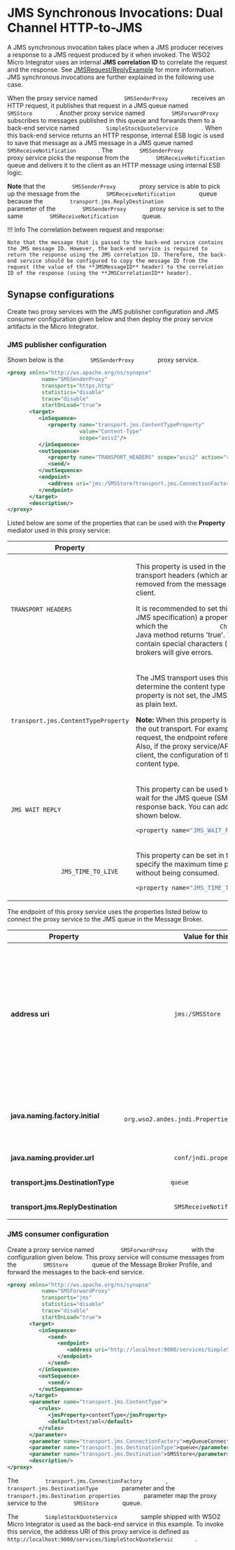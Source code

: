 # JMS Synchronous Invocations: Dual Channel HTTP-to-JMS

A JMS synchronous invocation takes place when a JMS producer receives a response to a JMS request produced by it when invoked. The WSO2 Micro Integrator uses an internal **JMS correlation ID** to correlate the request and the response. See [JMSRequest/ReplyExample](http://www.eaipatterns.com/RequestReplyJmsExample.html) for more information. JMS synchronous invocations are further explained in the following use case.

When the proxy service named `         SMSSenderProxy        ` receives an HTTP request, it publishes that request in a JMS queue named `         SMSStore        ` . Another proxy service named `         SMSForwardProxy        ` subscribes to messages published in this queue and forwards them to a back-end service named `         SimpleStockQuoteService        ` . When this back-end service returns an HTTP response, internal ESB logic is used to save that
message as a JMS message in a JMS queue named `         SMSReceiveNotification        `. The `         SMSSenderProxy        ` proxy service picks the response from the `         SMSReceiveNotification        ` queue and delivers it to the client as an HTTP message using internal ESB logic.

**Note** that the `         SMSSenderProxy        ` proxy service is able to pick up the message from the `         SMSReceiveNotification        ` queue because the `         transport.jms.ReplyDestination        ` parameter of the `         SMSSenderProxy        ` proxy service is set to the same `         SMSReceiveNotification        ` queue.

!!! Info
    The correlation between request and response:
    
    Note that the message that is passed to the back-end service contains the JMS message ID. However, the back-end service is required to return the response using the JMS correlation ID. Therefore, the back-end service should be configured to copy the message ID from the request (the value of the **JMSMessageID** header) to the correlation ID of the response (using the **JMSCorrelationID** header).

## Synapse configurations

Create two proxy services with the JMS publisher configuration and JMS consumer configuration given below and then deploy the proxy service artifacts in the Micro Integrator.

### JMS publisher configuration

Shown below is the `         SMSSenderProxy        ` proxy service.

```xml
<proxy xmlns="http://ws.apache.org/ns/synapse"
           name="SMSSenderProxy"
           transports="https,http"
           statistics="disable"
           trace="disable"
           startOnLoad="true">
       <target>
          <inSequence>
             <property name="transport.jms.ContentTypeProperty"
                       value="Content-Type"
                       scope="axis2"/>
          </inSequence>
          <outSequence>
             <property name="TRANSPORT_HEADERS" scope="axis2" action="remove"/>
             <send/>
          </outSequence>
          <endpoint>
             <address uri="jms:/SMSStore?transport.jms.ConnectionFactoryJNDIName=QueueConnectionFactory&amp;java.naming.factory.initial=org.wso2.andes.jndi.PropertiesFileInitialContextFactory&amp;java.naming.provider.url=conf/jndi.properties&amp;transport.jms.DestinationType=queue&amp;transport.jms.ReplyDestination=SMSReceiveNotificationStore"/>
          </endpoint>
       </target>
       <description/>
</proxy>
```

Listed below are some of the properties that can be used with the **Property** mediator used in this proxy service:

<table>
<colgroup>
<col style="width: 23%" />
<col style="width: 76%" />
</colgroup>
<thead>
<tr class="header">
<th>Property</th>
<th>Description</th>
</tr>
</thead>
<tbody>
<tr class="odd">
<td><pre><code>TRANSPORT_HEADERS</code></pre></td>
<td><p>This property is used in the out sequence to make sure that transport headers (which are JMS headers in this example) are removed from the message when it is passed to the back-end client.</p>
<p>It is recommended to set this property because (according to the JMS specification) a property name can contain any character for which the <code>              Character.isJavaIdentifierPart             </code> Java method returns 'true'. Therefore when there are headers that contain special characters (e.g accept-encoding), some JMS brokers will give errors.</p></td>
</tr>
<tr class="even">
<td><pre><code>transport.jms.ContentTypeProperty</code></pre></td>
<td><p>The JMS transport uses this property in the above configuration to determine the content type of the response message. If this property is not set, the JMS transport treats the incoming message as plain text.</p>
<p><strong>Note:</strong> When this property is used, the content type is determined by the out transport. For example, if the proxy service/API is sending a request, the endpoint reference will determine the content type. Also, if the proxy service/API is sending the response back to the client, the configuration of the service/API will determine the content type.</p></td>
</tr>
<tr class="odd">
<td><pre><code>JMS_WAIT_REPLY</code></pre></td>
<td><div class="content-wrapper">
<p>This property can be used to specify how long the system should wait for the JMS queue (SMSRecieveNotification queue) to send the response back. You can add this property to the in sequence as shown below.</p>
<div class="code panel pdl" style="border-width: 1px;">
<div class="codeContent panelContent pdl">
<div class="sourceCode" id="cb4" data-syntaxhighlighter-params="brush: java; gutter: false; theme: Confluence" data-theme="Confluence" style="brush: java; gutter: false; theme: Confluence"><pre class="sourceCode java"><code class="sourceCode java"><span id="cb4-1"><a href="#cb4-1"></a>&lt;property name=<span class="st">&quot;JMS_WAIT_REPLY&quot;</span> value=<span class="st">&quot;60000&quot;</span> scope=<span class="st">&quot;axis2&quot;</span>/&gt;</span></code></pre></div>
</div>
</div>
</div></td>
</tr>
<tr class="even">
<td><p><code>              JMS_TIME_TO_LIVE             </code></p></td>
<td><div class="content-wrapper">
<p>This property can be set in the InSequence of the proxy service to specify the maximum time period for which a message can live without being consumed.</p>
<div class="code panel pdl" style="border-width: 1px;">
<div class="codeContent panelContent pdl">
<div class="sourceCode" id="cb5" data-syntaxhighlighter-params="brush: java; gutter: false; theme: Confluence" data-theme="Confluence" style="brush: java; gutter: false; theme: Confluence"><pre class="sourceCode java"><code class="sourceCode java"><span id="cb5-1"><a href="#cb5-1"></a>&lt;property name=<span class="st">&quot;JMS_TIME_TO_LIVE&quot;</span> scope=<span class="st">&quot;axis2&quot;</span> value=<span class="st">&quot;20000&quot;</span>/&gt;</span></code></pre></div>
</div>
</div>
</div></td>
</tr>
</tbody>
</table>

The endpoint of this proxy service uses the properties listed below to connect the proxy service to the JMS queue in the Message Broker.

<table>
<thead>
<tr class="header">
<th>Property</th>
<th>Value for this use case</th>
<th>Description</th>
</tr>
</thead>
<tbody>
<tr class="odd">
<td><p><strong>address uri</strong></p></td>
<td><p><code>              jms:/SMSStore             </code></p></td>
<td>The destination in which the request received by the proxy service is stored. Note that there are two ways to define the URL: </br>
  <ul>
    <li>
      Specify the JNDI name of the JMS queue and the connection factory parameters in the connection URL as shown in the above example.
    </li>
    <li>
      If you have already specified the endpoint's connection factory parameters (for the JMS sender configuration) in the deployment.toml file, the connection URL in the proxy service should be as shown below. In this example, the endpoint URL of the proxy service refers the relevant connection factory in the deployment.toml file:
      <code>
        jms:/SMSStore?transport.jms.ConnectionFactory=QueueConnectionFactory
      </code>
    </li>
  </ul>
</td>
</tr>
<tr class="even">
<td><p><strong>java.naming.factory.initial</strong></p></td>
<td><p><code>              org.wso2.andes.jndi.PropertiesFileInitialContextFactory             </code></p></td>
<td><div class="itemizedlist">
<p>The initial context factory to use.<br />
The value specified here should be the same as that specified in the <code>               &lt;MI_HOME&gt;/conf/deployment.toml              </code> `parameter.initial_naming_factory` for the JMS transport receiver (Under <code>[[transport.jms.listener]]</code> section).</p>
</div></td>
</tr>
<tr class="odd">
<td><strong>java.naming.provider.url</strong></td>
<td><p><code>              conf/jndi.properties             </code></p></td>
<td>The location of the JNDI service provider.</td>
</tr>
<tr class="even">
<td><p><strong>transport.jms.DestinationType</strong></p></td>
<td><code>             queue            </code></td>
<td>The destination type of the JMS message that will be generated by the proxy service.</td>
</tr>
<tr class="odd">
<td><strong>transport.jms.ReplyDestination</strong></td>
<td><p><code>              SMSReceiveNotificationStore             </code></p></td>
<td>The destination in which the response generated by the back-end service is stored.</td>
</tr>
</tbody>
</table>

### JMS consumer configuration

Create a proxy service named `         SMSForwardProxy        ` with the configuration given below. This proxy service will consume messages from the `         SMSStore        ` queue of the Message Broker Profile, and forward the messages to the back-end service.

```xml
<proxy xmlns="http://ws.apache.org/ns/synapse"
           name="SMSForwardProxy"
           transports="jms"
           statistics="disable"
           trace="disable"
           startOnLoad="true">
       <target>
          <inSequence>
             <send>
                <endpoint>
                   <address uri="http://localhost:9000/services/SimpleStockQuoteService"/>
                </endpoint>
             </send>
          </inSequence>
          <outSequence>
             <send/>
          </outSequence>
       </target>
       <parameter name="transport.jms.ContentType">
          <rules>
             <jmsProperty>contentType</jmsProperty>
             <default>text/xml</default>
          </rules>
       </parameter>
       <parameter name="transport.jms.ConnectionFactory">myQueueConnectionFactory</parameter>
       <parameter name="transport.jms.DestinationType">queue</parameter>
       <parameter name="transport.jms.Destination">SMSStore</parameter>
       <description/>
</proxy>
```

The `         transport.jms.ConnectionFactory        ` , `         transport.jms.DestinationType        ` parameter and the
`         transport.jms.Destination properties        ` parameter map the proxy service to the `         SMSStore        ` queue.

The `         SimpleStockQuoteService        ` sample shipped with WSO2 Micro Integrator is used as the back-end service in this example. To invoke this service, the address URI of this proxy service is defined as `         http://localhost:9000/services/SimpleStockQuoteServic        `.
